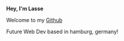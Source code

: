 **Hey, I'm Lasse**

Welcome to my [Github](https://github.com/ziggydizac)

Future Web Dev based in hamburg, germany!
